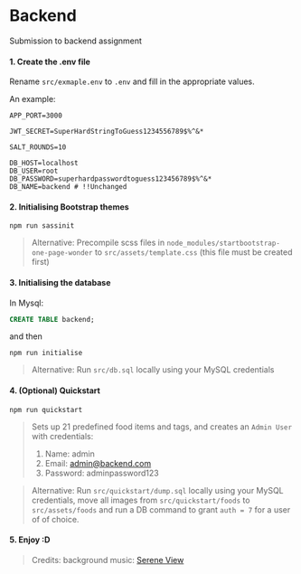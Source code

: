# Backend

Submission to backend assignment

#### 1. Create the .env file

Rename `src/exmaple.env` to `.env` and fill in the appropriate values. 

An example:
```env
APP_PORT=3000

JWT_SECRET=SuperHardStringToGuess1234556789$%^&*

SALT_ROUNDS=10

DB_HOST=localhost
DB_USER=root
DB_PASSWORD=superhardpasswordtoguess123456789$%^&*
DB_NAME=backend # !!Unchanged
```

#### 2. Initialising Bootstrap themes

```npm
npm run sassinit
```

> Alternative: Precompile scss files in `node_modules/startbootstrap-one-page-wonder` to `src/assets/template.css` (this file must be created first)

#### 3. Initialising the database

In Mysql:

```sql
CREATE TABLE backend;
```

and then

```npm
npm run initialise
```

> Alternative: Run `src/db.sql` locally using your MySQL credentials

#### 4. (Optional) Quickstart

```npm
npm run quickstart
```

> Sets up 21 predefined food items and tags, and creates an `Admin User` with credentials:
> 1. Name: admin
> 2. Email: admin@backend.com
> 3. Password: adminpassword123

> Alternative: Run `src/quickstart/dump.sql` locally using your MySQL credentials, move all images from `src/quickstart/foods` to `src/assets/foods` and run a DB command to grant `auth = 7` for a user of of choice.

#### 5. Enjoy :D

> Credits: background music: <a href="https://mixkit.co/free-stock-music/">Serene View</a>